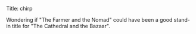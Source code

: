 Title: chirp

Wondering if "The Farmer and the Nomad" could have been a good stand-in title for "The Cathedral and the Bazaar".
